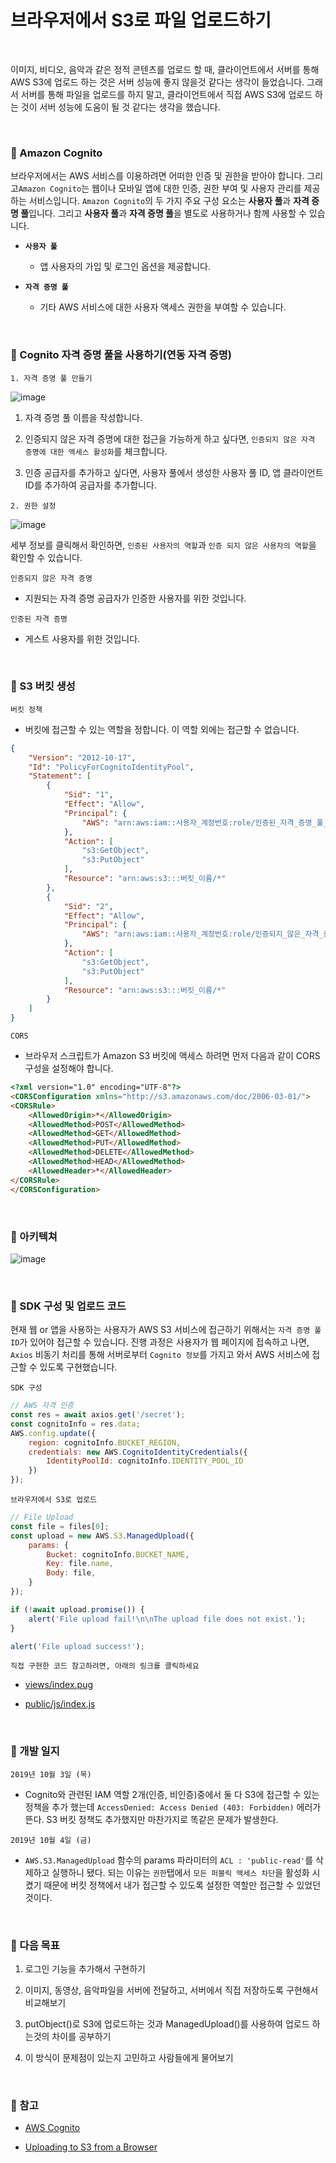 # 브라우저에서 S3로 파일 업로드하기

<br>

이미지, 비디오, 음악과 같은 정적 콘텐츠를 업로드 할 때, 클라이언트에서 서버를 통해 AWS S3에 업로드 하는 것은 서버 성능에 좋지 않을것 같다는 생각이 들었습니다. 그래서 서버를 통해 파일을 업로드를 하지 말고, 클라이언트에서 직접 AWS S3에 업로드 하는 것이 서버 성능에 도움이 될 것 같다는 생각을 했습니다.

<br>

### :book: Amazon Cognito

브라우저에서는 AWS 서비스를 이용하려면 어떠한 인증 및 권한을 받아야 합니다. 그리고`Amazon Cognito`는 웹이나 모바일 앱에 대한 인증, 권한 부여 및 사용자 관리를 제공하는 서비스입니다. `Amazon Cognito`의 두 가지 주요 구성 요소는 **사용자 풀**과 **자격 증명 풀**입니다. 그리고 **사용자 풀**과 **자격 증명 풀**을 별도로 사용하거나 함께 사용할 수 있습니다.

* **`사용자 풀`**

    * 앱 사용자의 가입 및 로그인 옵션을 제공합니다.

* **`자격 증명 풀`**

    * 기타 AWS 서비스에 대한 사용자 액세스 권한을 부여할 수 있습니다.

<br>

### :book: Cognito 자격 증명 풀을 사용하기(연동 자격 증명)

`1. 자격 증명 풀 만들기`

![image](https://user-images.githubusercontent.com/23515771/65931617-721eac80-e445-11e9-8fec-3e1ec193dbb4.png)

1. 자격 증명 풀 이름을 작성합니다.

2. 인증되지 않은 자격 증명에 대한 접근을 가능하게 하고 싶다면, `인증되지 않은 자격 증명에 대한 엑세스 활성화`를 체크합니다.

3. 인증 공급자를 추가하고 싶다면, 사용자 풀에서 생성한 사용자 풀 ID, 앱 클라이언트 ID를 추가하여 공급자를 추가합니다.

`2. 권한 설정`

![image](https://user-images.githubusercontent.com/23515771/65931780-10127700-e446-11e9-9b67-236a1f2e501e.png)

세부 정보를 클릭해서 확인하면, `인증된 사용자의 역할`과 `인증 되지 않은 사용자의 역할`을 확인할 수 있습니다.

`인증되지 않은 자격 증명`

* 지원되는 자격 증명 공급자가 인증한 사용자를 위한 것입니다.

`인증된 자격 증명`

* 게스트 사용자를 위한 것입니다.

<br>

### :book: S3 버킷 생성

`버킷 정책`

* 버킷에 접근할 수 있는 역할을 정합니다. 이 역할 외에는 접근할 수 없습니다.

```json
{
    "Version": "2012-10-17",
    "Id": "PolicyForCognitoIdentityPool",
    "Statement": [
        {
            "Sid": "1",
            "Effect": "Allow",
            "Principal": {
                "AWS": "arn:aws:iam::사용자_계정번호:role/인증된_자격_증명_풀_역할"
            },
            "Action": [
                "s3:GetObject",
                "s3:PutObject"
            ],
            "Resource": "arn:aws:s3:::버킷_이름/*"
        },
        {
            "Sid": "2",
            "Effect": "Allow",
            "Principal": {
                "AWS": "arn:aws:iam::사용자_계정번호:role/인증되지_않은_자격_증명_풀_역할"
            },
            "Action": [
                "s3:GetObject",
                "s3:PutObject"
            ],
            "Resource": "arn:aws:s3:::버킷_이름/*"
        }
    ]
}
```

`CORS`

* 브라우저 스크립트가 Amazon S3 버킷에 액세스 하려면 먼저 다음과 같이 CORS 구성을 설정해야 합니다.

```html
<?xml version="1.0" encoding="UTF-8"?>
<CORSConfiguration xmlns="http://s3.amazonaws.com/doc/2006-03-01/">
<CORSRule>
    <AllowedOrigin>*</AllowedOrigin>
    <AllowedMethod>POST</AllowedMethod>
    <AllowedMethod>GET</AllowedMethod>
    <AllowedMethod>PUT</AllowedMethod>
    <AllowedMethod>DELETE</AllowedMethod>
    <AllowedMethod>HEAD</AllowedMethod>
    <AllowedHeader>*</AllowedHeader>
</CORSRule>
</CORSConfiguration>
```

<br>

### :book: 아키텍쳐

![image](https://user-images.githubusercontent.com/23515771/66194038-abb61880-e6ce-11e9-82fb-1f8284bf0eb3.png)

<br>

### :book: SDK 구성 및 업로드 코드

현재 웹 or 앱을 사용하는 사용자가 AWS S3 서비스에 접근하기 위해서는 `자격 증명 풀 ID`가 있어야 접근할 수 있습니다. 진행 과정은 사용자가 웹 페이지에 접속하고 나면, `Axios` 비동기 처리를 통해 서버로부터 `Cognito 정보`를 가지고 와서 AWS 서비스에 접근할 수 있도록 구현했습니다.

`SDK 구성`

```javascript
// AWS 자격 인증
const res = await axios.get('/secret');
const cognitoInfo = res.data;
AWS.config.update({
    region: cognitoInfo.BUCKET_REGION,
    credentials: new AWS.CognitoIdentityCredentials({
        IdentityPoolId: cognitoInfo.IDENTITY_POOL_ID
    })
});
```

`브라우저에서 S3로 업로드`

```javascript
// File Upload
const file = files[0];
const upload = new AWS.S3.ManagedUpload({ 
    params: { 
        Bucket: cognitoInfo.BUCKET_NAME,
        Key: file.name,
        Body: file,
    } 
});

if (!await upload.promise()) {
    alert('File upload fail!\n\nThe upload file does not exist.');
}

alert('File upload success!');
```

`직접 구현한 코드 참고하려면, 아래의 링크를 클릭하세요`

* [views/index.pug](https://github.com/bestdevhyo1225/uploading-to-awss3-from-browser/blob/master/views/index.pug)

* [public/js/index.js](https://github.com/bestdevhyo1225/uploading-to-awss3-from-browser/blob/master/public/js/index.js)

<br>

### :memo: 개발 일지

`2019년 10월 3일 (목)`

* Cognito와 관련된 IAM 역할 2개(인증, 비인증)중에서 둘 다 S3에 접근할 수 있는 정책을 추가 했는데 `AccessDenied: Access Denied (403: Forbidden)` 에러가 뜬다. S3 버킷 정책도 추가했지만 마찬가지로 똑같은 문제가 발생한다.

`2019년 10월 4일 (금)`

* `AWS.S3.ManagedUpload` 함수의 params 파라미터의 `ACL : 'public-read'`를 삭제하고 실행하니 됐다. 되는 이유는 `권한`탭에서 `모든 퍼블릭 액세스 차단`을 활성화 시켰기 때문에 버킷 정책에서 내가 접근할 수 있도록 설정한 역할만 접근할 수 있었던 것이다.

<br>

### :memo: 다음 목표

1. 로그인 기능을 추가해서 구현하기

2. 이미지, 동영상, 음악파일을 서버에 전달하고, 서버에서 직접 저장하도록 구현해서 비교해보기

3. putObject()로 S3에 업로드하는 것과 ManagedUpload()를 사용하여 업로드 하는것의 차이를 공부하기

4. 이 방식이 문제점이 있는지 고민하고 사람들에게 물어보기

<br>

### :bookmark: 참고

* [AWS Cognito](https://docs.aws.amazon.com/ko_kr/cognito/latest/developerguide/what-is-amazon-cognito.html)

* [Uploading to S3 from a Browser](https://docs.aws.amazon.com/ko_kr/sdk-for-javascript/v2/developer-guide/s3-example-photo-album.html)